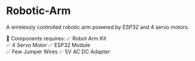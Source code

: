 # Robotic-Arm
 A wirelessly controlled robotic arm powered by ESP32 and 4 servo motors.

🤖 Components requires:
     ✅ Robot Arm Kit  
     ✅ 4 Servo Motor 
     ✅ ESP32 Module  
     ✅ Few Jumper Wires 
     ✅ 5V AC DC Adapter





     
 
